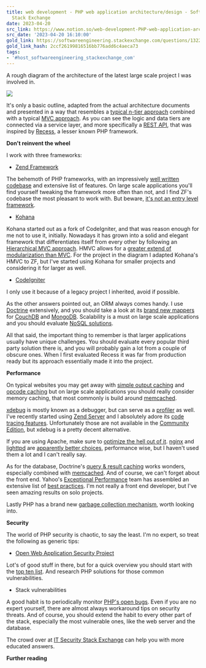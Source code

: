 ```yaml
---
title: web development - PHP web application architecture/design - Software Engineering
  Stack Exchange
date: 2023-04-20
src_link: https://www.notion.so/web-development-PHP-web-application-architecture-design-Software-Engineering-Stack-Exchange-efc3d96b42fe41ecaf3dce34cb29c058
src_date: '2023-04-20 16:10:00'
gold_link: https://softwareengineering.stackexchange.com/questions/132275/php-web-application-architecture-design/132306#132306
gold_link_hash: 2ccf26199816516bb776add6c4aeca73
tags:
- '#host_softwareengineering_stackexchange_com'
---
```



A rough diagram of the architecture of the latest large scale project I was involved in. 


![](https://i.stack.imgur.com/q47dI.jpg)


It's only a basic outline, adapted from the actual architecture documents and presented in a way that resembles a [typical n-tier approach](http://en.wikipedia.org/wiki/Multitier_architecture#Three-tier_architecture) combined with a typical [MVC approach](http://en.wikipedia.org/wiki/Model%E2%80%93view%E2%80%93controller). As you can see the logic and data tiers are connected via a service layer, and more specifically a [REST API](http://en.wikipedia.org/wiki/Representational_state_transfer), that was inspired by [Recess](http://www.recessframework.org/), a lesser known PHP framework.


**Don't reinvent the wheel**


I work with three frameworks:


* [Zend Framework](http://framework.zend.com/)


The behemoth of PHP frameworks, with an impressively [well written codebase](https://softwareengineering.stackexchange.com/questions/121571/is-there-an-open-source-project-that-can-be-an-example-of-well-written-code/121620#121620) and extensive list of features. On large scale applications you'll find yourself tweaking the framework more often than not, and I find ZF's codebase the most pleasant to work with. But beware, [it's not an entry level framework](https://softwareengineering.stackexchange.com/questions/123495/why-is-zend-framework-so-complicated/123500#123500).
* [Kohana](http://kohanaframework.org/)


Kohana started out as a fork of CodeIgniter, and that was reason enough for me not to use it, initially. Nowadays it has grown into a solid and elegant framework that differentiates itself from every other by following an [Hierarchical MVC approach](http://techportal.ibuildings.com/2010/02/22/scaling-web-applications-with-hmvc/). HMVC allows for a [greater extend of modularization than MVC](https://softwareengineering.stackexchange.com/questions/120956/how-to-build-completely-modular-web-applications/120958#120958). For the project in the diagram I adapted Kohana's HMVC to ZF, but I've started using Kohana for smaller projects and considering it for larger as well.
* [CodeIgniter](http://codeigniter.com/)


I only use it because of a legacy project I inherited, avoid if possible.


As the other answers pointed out, an ORM always comes handy. I use [Doctrine](http://www.doctrine-project.org/) extensively, and you should take a look at its [brand new mappers](http://www.doctrine-project.org/projects) for [CouchDB](http://couchdb.apache.org/) and [MongoDB](http://www.mongodb.org/). Scalability is a must on large scale applications and you should evaluate [NoSQL solutions](http://en.wikipedia.org/wiki/NoSQL).


All that said, the important thing to remember is that larger applications usually have unique challenges. You should evaluate every popular third party solution there is, and you will probably gain a lot from a couple of obscure ones. When I first evaluated Recess it was far from production ready but its approach essentially made it into the project.


**Performance**


On typical websites you may get away with [simple output caching](http://www.addedbytes.com/for-beginners/output-caching-for-beginners/) and [opcode caching](http://php.net/manual/en/book.apc.php) but on large scale applications you should really consider memory caching, that most commonly is build around [memcached](http://memcached.org/). 


[xdebug](http://xdebug.org/) is mostly known as a debugger, but can serve as a [profiler](http://xdebug.org/docs/profiler) as well. I've recently started using [Zend Server](http://www.zend.com/en/products/server/) and I absolutely adore its [code tracing features](http://www.zend.com/en/products/server/zend-server-code-tracing). Unfortunately those are not available in the [Community Edition](http://www.zend.com/en/products/server-ce/index), but xdebug is a 
pretty decent alternative. 


If you are using Apache, make sure to [optimize the hell out of it](http://httpd.apache.org/docs/2.0/misc/perf-tuning.html). [nginx](http://nginx.org/) and [lighttpd](http://www.lighttpd.net/) are [apparently better choices](http://www.whisperdale.net/11-nginx-vs-cherokee-vs-apache-vs-lighttpd.html), performance wise, but I haven't used them a lot and I can't really say. 


As for the database, Doctrine's [query & result caching](http://www.doctrine-project.org/documentation/manual/1_1/en/caching:query-cache-&-result-cache) works wonders, especially combined with [memcached](http://www.doctrine-project.org/documentation/manual/1_2/nl/caching:drivers:memcache). And of course, we can't forget about the front end. Yahoo's [Exceptional Performance](http://developer.yahoo.com/performance/) team has assembled an extensive list of [best practices](http://developer.yahoo.com/performance/rules.html). I'm not really a front end developer, but I've seen amazing results on solo projects. 


Lastly PHP has a brand new [garbage collection mechanism](http://www.php.net/manual/en/features.gc.php), worth looking into. 


**Security**


The world of PHP security is chaotic, to say the least. I'm no expert, so treat the following as generic tips: 


* [Open Web Application Security Project](https://www.owasp.org/index.php/Main_Page)


Lot's of good stuff in there, but for a quick overview you should start with the [top ten list](https://www.owasp.org/index.php/Category:OWASP_Top_Ten_Project). And research PHP solutions for those common vulnerabilities.
* Stack vulnerabilities


A good habit is to periodically monitor [PHP's open bugs](https://bugs.php.net/). Even if you are no expert yourself, there are almost always workaround tips on security threats. And of course, you should extend the habit to every other part of the stack, especially the most vulnerable ones, like the web server and the database.


The crowd over at [IT Security Stack Exchange](https://security.stackexchange.com/) can help you with more educated answers. 


**Further reading**